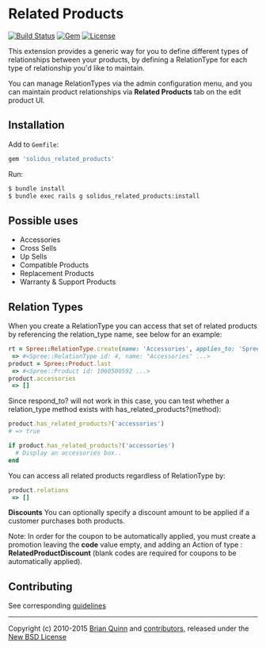 # Related Products

[![Build Status](https://travis-ci.org/solidusio-contrib/solidus_related_products.svg?branch=master)](https://travis-ci.org/solidusio-contrib/solidus_related_products)
[![Gem](https://img.shields.io/gem/v/solidus_related_products.svg)](https://rubygems.org/gems/solidus_related_products)
[![License](http://img.shields.io/badge/license-BSD-yellowgreen.svg)](LICENSE.md)

This extension provides a generic way for you to define different types of relationships between your products, by defining a RelationType for each type of relationship you'd like to maintain.

You can manage RelationTypes via the admin configuration menu, and you can maintain product relationships via __Related Products__ tab on the edit product UI.

## Installation

Add to `Gemfile`:
```ruby
gem 'solidus_related_products'
```

Run:
```sh
$ bundle install
$ bundle exec rails g solidus_related_products:install
```

## Possible uses

* Accessories
* Cross Sells
* Up Sells
* Compatible Products
* Replacement Products
* Warranty & Support Products

## Relation Types

When you create a RelationType you can access that set of related products by referencing the relation_type name, see below for an example:
```ruby
rt = Spree::RelationType.create(name: 'Accessories', applies_to: 'Spree::Product')
 => #<Spree::RelationType id: 4, name: "Accessories" ...>
product = Spree::Product.last
 => #<Spree::Product id: 1060500592 ...>
product.accessories
 => []
```

Since respond_to? will not work in this case, you can test whether a relation_type method exists with has_related_products?(method):

```ruby
product.has_related_products?('accessories')
# => true

if product.has_related_products?('accessories')
  # Display an accessories box..
end
```

You can access all related products regardless of RelationType by:
```ruby
product.relations
 => []
```

**Discounts**
You can optionally specify a discount amount to be applied if a customer purchases both products.

Note: In order for the coupon to be automatically applied, you must create a promotion leaving the __code__ value empty, and adding an Action of type : __RelatedProductDiscount__  (blank codes are required for coupons to be automatically applied).

## Contributing

See corresponding [guidelines][4]

---

Copyright (c) 2010-2015 [Brian Quinn][5] and [contributors][6], released under the [New BSD License][3]

[1]: http://www.fsf.org/licensing/essays/free-sw.html
[2]: https://github.com/solidusio-contrib/solidus_related_products/issues
[3]: https://github.com/solidusio-contrib/solidus_related_products/blob/master/LICENSE.md
[4]: https://github.com/solidusio-contrib/solidus_related_products/blob/master/CONTRIBUTING.md
[5]: https://github.com/BDQ
[6]: https://github.com/solidusio-contrib/solidus_related_products/graphs/contributors
